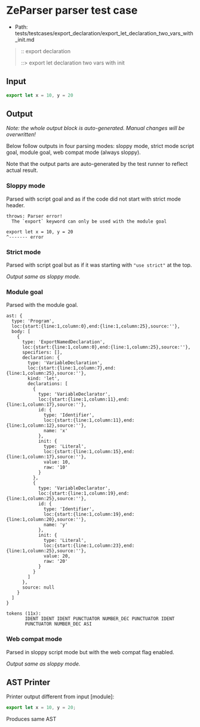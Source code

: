# ZeParser parser test case

- Path: tests/testcases/export_declaration/export_let_declaration_two_vars_with_init.md

> :: export declaration
>
> ::> export let declaration two vars with init

## Input

`````js
export let x = 10, y = 20
`````

## Output

_Note: the whole output block is auto-generated. Manual changes will be overwritten!_

Below follow outputs in four parsing modes: sloppy mode, strict mode script goal, module goal, web compat mode (always sloppy).

Note that the output parts are auto-generated by the test runner to reflect actual result.

### Sloppy mode

Parsed with script goal and as if the code did not start with strict mode header.

`````
throws: Parser error!
  The `export` keyword can only be used with the module goal

export let x = 10, y = 20
^------- error
`````

### Strict mode

Parsed with script goal but as if it was starting with `"use strict"` at the top.

_Output same as sloppy mode._

### Module goal

Parsed with the module goal.

`````
ast: {
  type: 'Program',
  loc:{start:{line:1,column:0},end:{line:1,column:25},source:''},
  body: [
    {
      type: 'ExportNamedDeclaration',
      loc:{start:{line:1,column:0},end:{line:1,column:25},source:''},
      specifiers: [],
      declaration: {
        type: 'VariableDeclaration',
        loc:{start:{line:1,column:7},end:{line:1,column:25},source:''},
        kind: 'let',
        declarations: [
          {
            type: 'VariableDeclarator',
            loc:{start:{line:1,column:11},end:{line:1,column:17},source:''},
            id: {
              type: 'Identifier',
              loc:{start:{line:1,column:11},end:{line:1,column:12},source:''},
              name: 'x'
            },
            init: {
              type: 'Literal',
              loc:{start:{line:1,column:15},end:{line:1,column:17},source:''},
              value: 10,
              raw: '10'
            }
          },
          {
            type: 'VariableDeclarator',
            loc:{start:{line:1,column:19},end:{line:1,column:25},source:''},
            id: {
              type: 'Identifier',
              loc:{start:{line:1,column:19},end:{line:1,column:20},source:''},
              name: 'y'
            },
            init: {
              type: 'Literal',
              loc:{start:{line:1,column:23},end:{line:1,column:25},source:''},
              value: 20,
              raw: '20'
            }
          }
        ]
      },
      source: null
    }
  ]
}

tokens (11x):
       IDENT IDENT IDENT PUNCTUATOR NUMBER_DEC PUNCTUATOR IDENT
       PUNCTUATOR NUMBER_DEC ASI
`````


### Web compat mode

Parsed in sloppy script mode but with the web compat flag enabled.

_Output same as sloppy mode._

## AST Printer

Printer output different from input [module]:

````js
export let x = 10, y = 20;
````

Produces same AST
